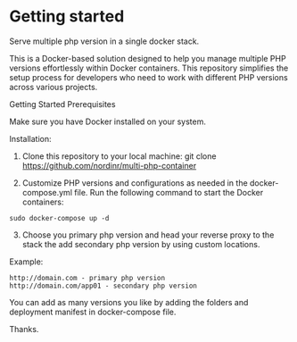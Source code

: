 # Getting started
Serve multiple php version in a single docker stack.

This is a Docker-based solution designed to help you manage multiple PHP versions effortlessly within Docker containers. This repository simplifies the setup process for developers who need to work with different PHP versions across various projects.

Getting Started
Prerequisites

Make sure you have Docker installed on your system.

Installation:
1. Clone this repository to your local machine:
git clone https://github.com/nordinr/multi-php-container

2. Customize PHP versions and configurations as needed in the docker-compose.yml file.
    Run the following command to start the Docker containers:
<!-- sudo for linux users -->
    sudo docker-compose up -d 
3. Choose you primary php version and head your reverse proxy to the stack the add secondary php version by using custom locations.

Example:
```
http://domain.com - primary php version
http://domain.com/app01 - secondary php version

```
You can add as many versions you like by adding the folders and deployment manifest in docker-compose file.

Thanks.


